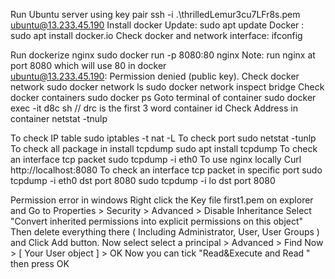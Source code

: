 Run Ubuntu server using key pair
ssh -i .\thrilledLemur3cu7LFr8s.pem ubuntu@13.233.45.190
Install docker 
Update: sudo apt update
Docker : sudo apt install docker.io
Check docker and network interface: ifconfig 

Run dockerize nginx 
sudo docker run -p 8080:80 nginx
Note: run nginx at port 8080 which will use 80 in docker  
ubuntu@13.233.45.190: Permission denied (public key).
Check docker network
sudo docker network ls
sudo docker network inspect bridge
Check docker containers
sudo docker ps
Goto terminal of container
sudo docker exec -it d8c sh     // drc is the first 3 word container id 
Check Address in container 
netstat -tnulp

To check IP table
sudo iptables -t nat -L
To check port 
sudo netstat -tunlp
To check all package in install tcpdump
sudo apt install tcpdump
To check an interface tcp packet 
sudo tcpdump -i eth0 
To use nginx locally
Curl http://localhost:8080
To check an interface tcp packet  in specific port
sudo tcpdump -i eth0 dst port 8080
sudo tcpdump -i lo dst port 8080 

Permission error in windows 
Right click the Key file first1.pem on explorer and Go to Properties > Security > Advanced > Disable Inheritance
Select "Convert inherited permissions into explicit permissions on this object"
Then delete everything there ( Including Administrator, User, User Groups ) and Click Add button.
Now select select a principal > Advanced > Find Now > [ Your User object ] > OK
Now you can tick "Read&Execute and Read  " then press OK



